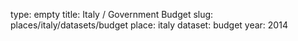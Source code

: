 type: empty
title: Italy / Government Budget
slug: places/italy/datasets/budget
place: italy
dataset: budget
year: 2014
